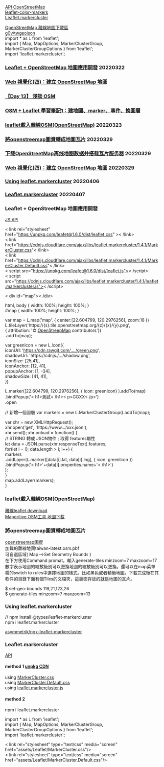 
[API OpenStreetMap](https://leafletjs.com/SlavaUkraini/)  
[leaflet-color-markers](https://www.github.com/pointhi/leaflet-color-markers)  
[Leaflet.markercluster]()  

[OpenStreetMap 離線地圖下載區](https://download.geofabrik.de/index.html)   
[g0v/twgeojson](https://github.com/g0v/twgeojson/tree/master/json)  
import * as L from 'leaflet';  
import { Map, MapOptions, MarkerClusterGroup, MarkerClusterGroupOptions } from 'leaflet';  
import 'leaflet.markercluster';  


### [Leaflet + OpenStreetMap 地圖應用開發](https://www.youtube.com/watch?v=pUizu62dlnY)  20220322      
### [Web 視覺化(四)：建立 OpenStreetMap 地圖](https://noob.tw/openstreetmap/)  
### [【Day 13】 淺談 OSM](https://ithelp.ithome.com.tw/articles/10273398)   
### [OSM + Leaflet 學習筆記1：建地圖、marker、事件、換圖層](https://www.letswrite.tw/leaflet-osm-basic/)  
### [leaflet載入離線OSM(OpenStreetMap)](https://www.itread01.com/content/1541647275.html)   20220323    
### [將openstreemap圖資轉成地圖瓦片](https://longfamily.pixnet.net/blog/post/351665930-%E5%B0%87openstreemap%E5%9C%96%E8%B3%87%E8%BD%89%E6%88%90%E5%9C%B0%E5%9C%96%E7%93%A6%E7%89%87)  20220329   
### [下载OpenStreetMap离线地图数据并搭载瓦片服务器](https://blog.csdn.net/hopyGreat/article/details/100625385)  20220329    
### [Web 視覺化(四)：建立 OpenStreetMap 地圖](https://noob.tw/openstreetmap/)  20220329    
### [Using leaflet.markercluster](https://github.com/Asymmetrik/ngx-leaflet/issues/39)   20220406   
### [Leaflet.markercluster](https://www.npmjs.com/package/leaflet.markercluster#enabled-by-default-boolean-options)   20220407    


### Leaflet + OpenStreetMap 地圖應用開發  
[JS API](https://youtu.be/pUizu62dlnY?t=1787)  

< link rel="stylesheet" href="https://unpkg.com/leafet@1.6.0/dist/leaflet.css" >< /link>  
< link href="https://cdnjs.cloudflare.com/ajax/libs/leaflet.markercluster/1.4.1/MarkerCluster.css"< /link>  
< link href="https://cdnjs.cloudflare.com/ajax/libs/leaflet.markercluster/1.4.1/MarkerCluster.Default.css"< /link>  
< script src="https://unpkg.com/leafet@1.6.0/dist/leaflet.js">< /script>  
< script src="https://cdnjs.cloudflare.com/ajax/libs/leaflet.markercluster/1.4.1/leaflet.markercluster.js">< /script>  

< div id="map">< /div>  

html, body { width: 100%; height: 100%; }  
#map { width: 100%; height: 100%; }  

var map = L.map('map', { center:[22.604799, 120.2976256], zoom:16 })  
L.tileLayer('https://{s}.tile.openstreetmap.org/{z}/{x}/{y}.png',  
{ attribution: '&copy; <a href="https://www.openstreetmap.org/copyright">OpenStreepMap</a> contributors'})  
.addTo(map);  

var greenIcon = new L.Icon({  
iconUrl: 'https://cdn.rawgit.com/..../green.png',  
shadowUrl: 'https://cdnjs./.../shadow.png',  
iconSize: [25,41],  
iconAnchor: [12, 41],  
popupAnchor: [1, -34],  
shadowSize: [41, 41],  
})  

L.marker([22.604799, 120.2976256], { icon: greenIcon} ).addTo(map)  
.bindPopup('< h1>測試< /h1>< p>GGXX< /p>')  
.open

// 新增一個圖層
var markers = new L.MarkerClusterGroup().addTo(map);  

var xhr = new XMLHttpRequest();  
xhr.open('get', 'https://www.../xxx.json');  
xhr.send();
xhr.onload = function() {  
// STRING 轉成 JSON物件  ; 取得 features屬性  
let data = JSON.parse(xhr.responseText).features;  
for(let i = 0; data.length > i; i++) {  
markers  
.addLayer(L.marker([data[i].lat, data[i].lng], { icon: greenIcon })  
.bindPopup('< h1>'+data[i].properties.name+'< /h1>')  
);  
}  
map.addLayer(markers);  
}


### leaflet載入離線OSM(OpenStreetMap)  
[離線leaflet download](https://leafletjs.com/SlavaUkraini/download.html)  
[Maperitive OSM工具 地圖下載](http://maperitive.net/)   

### 將openstreemap圖資轉成地圖瓦片  

[openstreemap圖資](http://download.geofabrik.de/asia/taiwan-latest.osm.pbf)    
加載的離線地圖taiwan-latest.osm.pbf  
可自選區域( Map-->Set Geometry Bounds )  
在下方使用Command promat。輸入generate-tiles minzoom=7 maxzoom=17  
數字表示地圖的縮放級別可以更換地圖的縮放級別可以更換。還可以在map菜單欄的switch to rules中選擇地圖的樣式。比如黑色或者精簡地圖。下載完成後在其軟件的目錄下面有個Tiles的文檔夾，這裏面存放的就是地圖的瓦片。  

$ set-geo-bounds 119,21,123,26  
$ generate-tiles minzoom=7 maxzoom=13  


### Using leaflet.markercluster  
// npm install @types/leaflet-markercluster  
npm i leaflet.markercluster  

[asymmetrik/ngx-leaflet-markercluster](https://github.com/Asymmetrik/ngx-leaflet-markercluster)    

### Leaflet.markercluster  
[API](https://www.npmjs.com/package/leaflet.markercluster)   
#### method 1 [unpkg CDN](https://unpkg.com/browse/leaflet.markercluster@1.4.1/dist/)   
using  [MarkerCluster.css](https://unpkg.com/browse/leaflet.markercluster@1.4.1/dist/MarkerCluster.css)   
using  [MarkerCluster.Default.css](https://unpkg.com/browse/leaflet.markercluster@1.4.1/dist/MarkerCluster.Default.css)  
using  [leaflet.markercluster.js](https://unpkg.com/browse/leaflet.markercluster@1.4.1/dist/leaflet.markercluster.js)   
#### method 2
npm i leaflet.markercluster  

import * as L from 'leaflet';  
import { Map, MapOptions, MarkerClusterGroup, MarkerClusterGroupOptions } from 'leaflet';  
import 'leaflet.markercluster';  

  < link rel="stylesheet" type="text/css" media="screen" href="assets/Leaflet/MarkerCluster.css"/>  
  < link rel="stylesheet" type="text/css" media="screen" href="assets/Leaflet/MarkerCluster.Default.css"/>  
  <!--<script 
    src="assets/Leaflet/leaflet.markercluster.js"></script>-->  
